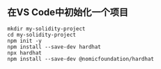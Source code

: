 ## 在VS Code中初始化一个项目
```solidity
mkdir my-solidity-project
cd my-solidity-project
npm init -y
npm install --save-dev hardhat
npx hardhat
npm install --save-dev @nomicfoundation/hardhat